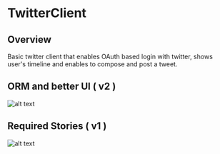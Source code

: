 # TwitterClient

## Overview
Basic twitter client that enables OAuth based login with twitter, shows user's timeline and enables to compose and post a tweet.

## ORM and better UI ( v2 ) 
![alt text](https://raw.githubusercontent.com/snambi/android_twitter_client/master/demos/twitterclient2.gif "ORM/Better Version Demo")

## Required Stories ( v1 )
![alt text](https://raw.githubusercontent.com/snambi/android_twitter_client/master/demos/twitterclient1.gif "Basic Version Demo")

